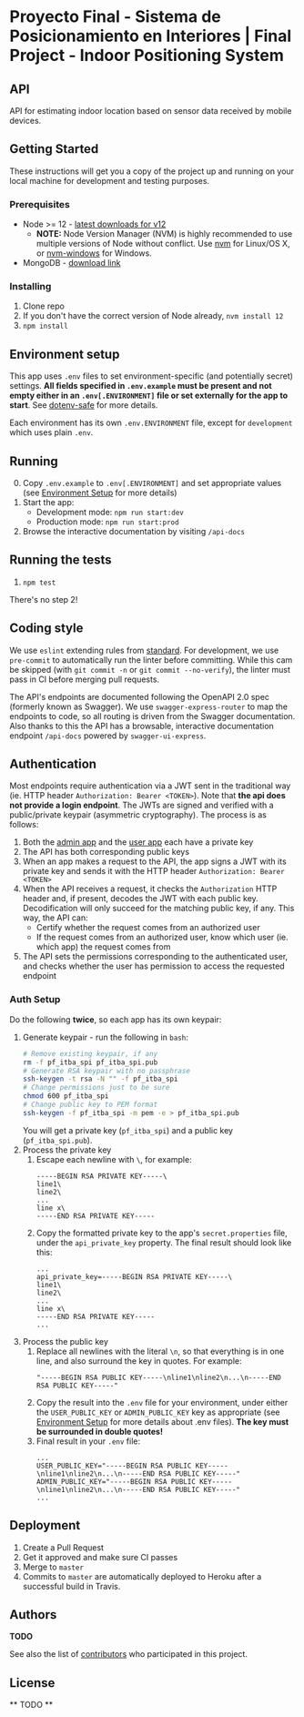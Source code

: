 # Proyecto Final - Sistema de Posicionamiento en Interiores | Final Project - Indoor Positioning System

## API

API for estimating indoor location based on sensor data received by
mobile devices.

## Getting Started

These instructions will get you a copy of the project up and running on
your local machine for development and testing purposes.

### Prerequisites

- Node >= 12 - [latest downloads for v12](https://nodejs.org/dist/latest-v12.x/)
  - **NOTE:** Node Version Manager (NVM) is highly recommended to use
  multiple versions of Node without conflict.  Use [nvm](https://github.com/creationix/nvm)
  for Linux/OS X, or [nvm-windows](https://github.com/coreybutler/nvm-windows)
  for Windows.
- MongoDB - [download link](https://www.mongodb.com/download-center/community)


### Installing

1. Clone repo
1. If you don't have the correct version of Node already, `nvm install 12`
1. `npm install`

## Environment setup

This app uses `.env` files to set environment-specific (and potentially
secret) settings. **All fields specified in `.env.example` must be present
and not empty either in an `.env[.ENVIRONMENT]` file or set externally
for the app to start**. See [dotenv-safe](https://www.npmjs.com/package/dotenv-safe#example) for
more details.

Each environment has its own `.env.ENVIRONMENT` file, except for
`development` which uses plain `.env`.

## Running

0. Copy `.env.example` to `.env[.ENVIRONMENT]` and set appropriate values
(see [Environment Setup](#environment-setup) for more details) 
1. Start the app:
    - Development mode: `npm run start:dev`
    - Production mode: `npm run start:prod`
1. Browse the interactive documentation by visiting `/api-docs`

## Running the tests

1. `npm test`

There's no step 2!

## Coding style

We use `eslint` extending rules from [standard](https://standardjs.com/rules.html#javascript-standard-style).
For development, we use `pre-commit` to automatically run the linter before
committing. While this cam be skipped (with `git commit -n` or `git commit --no-verify`),
the linter must pass in CI before merging pull requests.

The API's endpoints are documented following the OpenAPI 2.0 spec (formerly
known as Swagger).  We use `swagger-express-router` to map the endpoints
to code, so all routing is driven from the Swagger documentation.  Also
thanks to this the API has a browsable, interactive documentation endpoint
`/api-docs` powered by `swagger-ui-express`.

## Authentication

Most endpoints require authentication via a JWT sent in the traditional way
(ie. HTTP header `Authorization: Bearer <TOKEN>`). Note that **the api does
not provide a login endpoint**. The JWTs are signed and verified with a
public/private keypair (asymmetric cryptography). The process is as follows:
1. Both the [admin app](https://github.com/PF-ITBA-SPI/SPI-calibracion)
and the [user app](https://github.com/PF-ITBA-SPI/SPI-android-app) each
have a private key
1. The API has both corresponding public keys
1. When an app makes a request to the API, the app signs a JWT with its
private key and sends it with the HTTP header `Authorization: Bearer <TOKEN>`
1. When the API receives a request, it checks the `Authorization` HTTP header
and, if present, decodes the JWT with each public key. Decodification will
only succeed for the matching public key, if any. This way, the API can:
    - Certify whether the request comes from an authorized user
    - If the request comes from an authorized user, know which user
    (ie. which app) the request comes from
1. The API sets the permissions corresponding to the authenticated user,
and checks whether the user  has permission to access the requested endpoint

### Auth Setup
Do the following **twice**, so each app has its own keypair:

1. Generate keypair - run the following in `bash`:
    ```bash
    # Remove existing keypair, if any
    rm -f pf_itba_spi pf_itba_spi.pub
    # Generate RSA keypair with no passphrase
    ssh-keygen -t rsa -N "" -f pf_itba_spi
    # Change permissions just to be sure
    chmod 600 pf_itba_spi
    # Change public key to PEM format
    ssh-keygen -f pf_itba_spi -m pem -e > pf_itba_spi.pub
    ```
    You will get a private key (`pf_itba_spi`) and a public key (`pf_itba_spi.pub`).
1. Process the private key
    1. Escape each newline with `\`, for example:
        ```text
        -----BEGIN RSA PRIVATE KEY-----\
        line1\
        line2\
        ...
        line x\
        -----END RSA PRIVATE KEY-----
        ```
    1. Copy the formatted private key to the app's `secret.properties` file,
    under the `api_private_key` property. The final result should look like this:
        ```text
        ...
        api_private_key=-----BEGIN RSA PRIVATE KEY-----\
        line1\
        line2\
        ...
        line x\
        -----END RSA PRIVATE KEY-----
        ...
        ```
1. Process the public key
    1. Replace all newlines with the literal `\n`, so that everything is in one line,
    and also surround the key in quotes. For example:
        ```text
        "-----BEGIN RSA PUBLIC KEY-----\nline1\nline2\n...\n-----END RSA PUBLIC KEY-----"
        ```
    1. Copy the result into the `.env` file for your environment, under either
    the `USER_PUBLIC_KEY` or `ADMIN_PUBLIC_KEY` key as appropriate (see
    [Environment Setup](#environment-setup) for more details about .env files).
    **The key must be surrounded in double quotes!**
    1. Final result in your `.env` file:
        ```text
        ...
        USER_PUBLIC_KEY="-----BEGIN RSA PUBLIC KEY-----\nline1\nline2\n...\n-----END RSA PUBLIC KEY-----"
        ADMIN_PUBLIC_KEY="-----BEGIN RSA PUBLIC KEY-----\nline1\nline2\n...\n-----END RSA PUBLIC KEY-----"
        ...
        ```

## Deployment

1. Create a Pull Request
1. Get it approved and make sure CI passes
1. Merge to `master`
1. Commits to `master` are automatically deployed to Heroku after a
successful build in Travis.

## Authors

**TODO**

See also the list of [contributors](https://github.com/PF-ITBA-SPI/SPI-api/graphs/contributors)
who participated in this project.

## License

** TODO **
